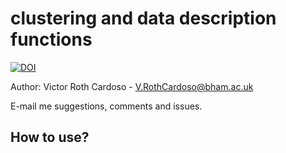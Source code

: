 # clustering and data description functions

[![DOI](https://zenodo.org/badge/224836820.svg)](https://zenodo.org/badge/latestdoi/224836820)

Author: Victor Roth Cardoso - V.RothCardoso@bham.ac.uk

E-mail me suggestions, comments and issues.

## How to use?

